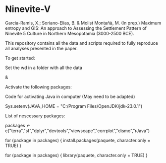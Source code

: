 # Ninevite-V
Garcia-Ramis, X.; Soriano-Elias, B. &amp; Molist Montañà, M. (In prep.) Maximum entropy and GIS: An approach to Assessing the Settlement Pattern of Ninevite 5 Culture in Northern Mesopotamia (3000-2500 BCE).

This repository contains all the data and scripts required to fully reproduce all analyses presented in the paper.

To get started:

Set the wd in a folder with all the data

&

Activate the following packages:

Code for activating Java in computer (May need to be adapted)

Sys.setenv(JAVA_HOME = "C:/Program Files/OpenJDK/jdk-23.0.1")

List of nescessary packages:

packages <- c("terra","sf","dplyr","devtools","viewscape","corrplot","dismo","rJava")

for (package in packages) {
  install.packages(paquete, character.only = TRUE)
}

for (package in packages) {
  library(paquete, character.only = TRUE)
}
